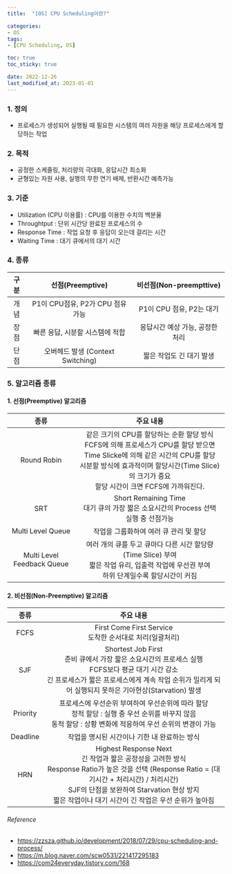 ```yaml
---
title:  "[OS] CPU Scheduling이란?"

categories:
- OS
tags:
- [CPU Scheduling, OS]

toc: true
toc_sticky: true

date: 2022-12-26
last_modified_at: 2023-01-01
---
```


### 1. 정의

- 프로세스가 생성되어 실행될 때 필요한 시스템의 여러 자원을 해당 프로세스에게 할당하는 작업

### 2. 목적

- 공정한 스케줄링, 처리량의 극대화, 응답시간 최소화
- 균형있는 자원 사용, 실행의 무한 연기 배제, 반환시간 예측가능

### 3. 기준

- Utilization (CPU 이용률) : CPU를 이용한 수치의 백분율
- Throughtput : 단위 시간당 완료된 프로세스의 수
- Response Time : 작업 요청 후 응답이 오는데 걸리는 시간
- Waiting Time : 대기 큐에서의 대기 시간

### 4. 종류

| 구분 | 선점(Preemptive) | 비선점(Non-preempttive) |
|:---:|:---:|:---:|
| 개념 | P1이 CPU점유, P2가 CPU 점유 가능 | P1이 CPU 점유, P2는 대기 |
| 장점 | 빠른 응답, 시분할 시스템에 적합 | 응답시간 예상 가능, 공정한 처리 |
| 단점 | 오버헤드 발생 (Context Switching) | 짧은 작업도 긴 대기 발생 |

### 5. 알고리즘 종류

#### 1. 선점(Preemptive) 알고리즘

| 종류 | 주요 내용 |
|:---:|:---:|
| Round Robin | 같은 크기의 CPU를 할당하는 순환 할당 방식 <br> FCFS에 의해 프로세스가 CPU를 할당 받으면 Time Slicke에 의해 같은 시간의 CPU를 할당 <br> 시분할 방식에 효과적이며 할당시간(Time Slice)의 크기가 중요 <br> 할당 시간이 크면 FCFS에 가까워진다. |
| SRT | Short Remaining Time <br> 대기 큐의 가장 짧은 소요시간의 Process 선택 <br> 실행 중 선점가능 |
| Multi Level Queue | 작업을 그룹화하여 여러 큐 관리 및 할당 |
| Multi Level Feedback Queue | 여러 개의 큐를 두고 큐마다 다른 시간 할당량(Time Slice) 부여 <br> 짧은 작업 유리, 입출력 작업에 우선권 부여 <br> 하위 단계일수록 할당시간이 커짐 |

#### 2. 비선점(Non-Preemptive) 알고리즘

| 종류 | 주요 내용 |
|:---:|:---:|
| FCFS | First Come First Service <br> 도착한 순서대로 처리(일괄처리) |
| SJF | Shortest Job First <br> 준비 큐에서 가장 짧은 소요시간의 프로세스 실행 <br> FCFS보다 평균 대기 시간 감소 <br> 긴 프로세스가 짧은 프로세스에게 계속 작업 순위가 밀리게 되어 실행되지 못하은 기아현상(Starvation) 발생 |
| Priority | 프로세스에 우선순위 부여하여 우선순위에 따라 할당 <br> 정적 할당 : 실행 중 우선 순위를 바꾸지 않음 <br> 동적 할당 : 상황 변화에 적응하여 우선 순위의 변경이 가능 |
| Deadline | 작업을 명시된 시간이나 기한 내 완료하는 방식 |
| HRN | Highest Response Next <br> 긴 작업과 짧은 공정성을 고려한 방식 <br> Response Ratio가 높은 것을 선택 (Response Ratio = (대기시간 + 처리시간) / 처리시간) <br> SJF의 단점을 보완하여 Starvation 현상 방지 <br> 짧은 작업이나 대기 시간이 긴 작업은 우선 순위가 높아짐 |

###### Reference <br>

- https://zzsza.github.io/development/2018/07/29/cpu-scheduling-and-process/
- https://m.blog.naver.com/scw0531/221417295183
- https://com24everyday.tistory.com/168